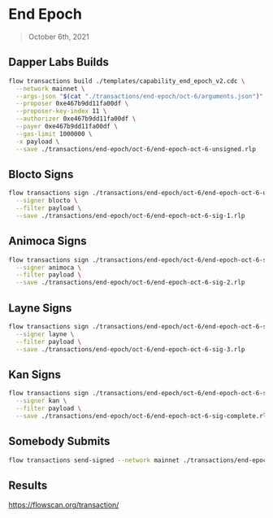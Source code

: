 # End Epoch
> October 6th, 2021

## Dapper Labs Builds

```sh
flow transactions build ./templates/capability_end_epoch_v2.cdc \
  --network mainnet \
  --args-json "$(cat "./transactions/end-epoch/oct-6/arguments.json")" \
  --proposer 0xe467b9dd11fa00df \
  --proposer-key-index 11 \
  --authorizer 0xe467b9dd11fa00df \
  --payer 0xe467b9dd11fa00df \
  --gas-limit 1000000 \
  -x payload \
  --save ./transactions/end-epoch/oct-6/end-epoch-oct-6-unsigned.rlp
```

## Blocto Signs

```sh
flow transactions sign ./transactions/end-epoch/oct-6/end-epoch-oct-6-unsigned.rlp \
  --signer blocto \
  --filter payload \
  --save ./transactions/end-epoch/oct-6/end-epoch-oct-6-sig-1.rlp
```

## Animoca Signs

```sh
flow transactions sign ./transactions/end-epoch/oct-6/end-epoch-oct-6-sig-1.rlp \
  --signer animoca \
  --filter payload \
  --save ./transactions/end-epoch/oct-6/end-epoch-oct-6-sig-2.rlp
```

## Layne Signs

```sh
flow transactions sign ./transactions/end-epoch/oct-6/end-epoch-oct-6-sig-2.rlp \
  --signer layne \
  --filter payload \
  --save ./transactions/end-epoch/oct-6/end-epoch-oct-6-sig-3.rlp
```

## Kan Signs

```sh
flow transactions sign ./transactions/end-epoch/oct-6/end-epoch-oct-6-sig-3.rlp \
  --signer kan \
  --filter payload \
  --save ./transactions/end-epoch/oct-6/end-epoch-oct-6-sig-complete.rlp
```

## Somebody Submits

```sh
flow transactions send-signed --network mainnet ./transactions/end-epoch/oct-6/end-epoch-oct-6-sig-complete.rlp
```

## Results

https://flowscan.org/transaction/
